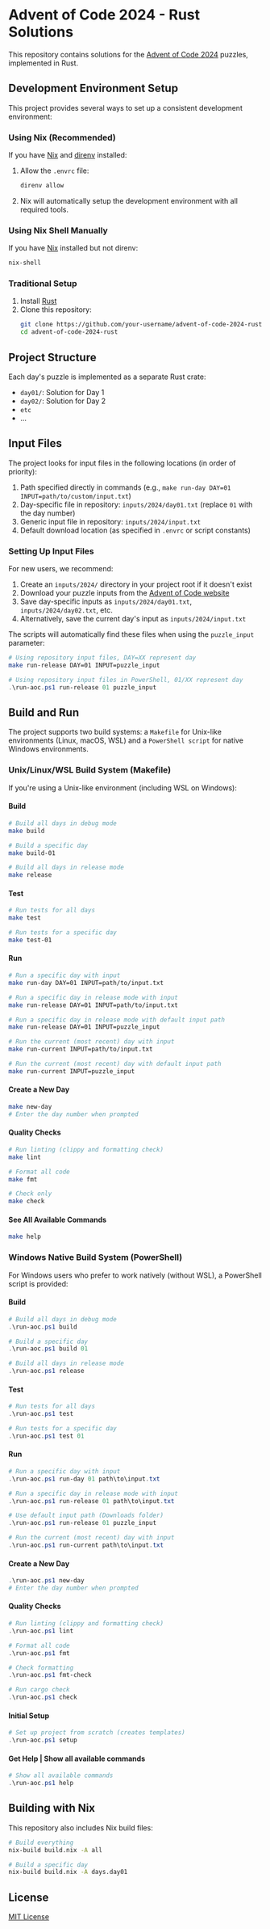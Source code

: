 # Advent of Code 2024 - Rust Solutions

This repository contains solutions for the [Advent of Code 2024](https://adventofcode.com/2024) puzzles, implemented in Rust.

## Development Environment Setup

This project provides several ways to set up a consistent development environment:

### Using Nix (Recommended)

If you have [Nix](https://nixos.org/) and [direnv](https://direnv.net/) installed:

1. Allow the `.envrc` file:
   ```bash
   direnv allow
   ```

2. Nix will automatically setup the development environment with all required tools.

### Using Nix Shell Manually

If you have [Nix](https://nixos.org/) installed but not direnv:

```bash
nix-shell
```

### Traditional Setup

1. Install [Rust](https://www.rust-lang.org/tools/install)
2. Clone this repository:
   ```bash
   git clone https://github.com/your-username/advent-of-code-2024-rust
   cd advent-of-code-2024-rust
   ```

## Project Structure

Each day's puzzle is implemented as a separate Rust crate:

- `day01/`: Solution for Day 1
- `day02/`: Solution for Day 2
- `etc`
- ...

## Input Files

The project looks for input files in the following locations (in order of priority):

1. Path specified directly in commands (e.g., `make run-day DAY=01 INPUT=path/to/custom/input.txt`)
2. Day-specific file in repository: `inputs/2024/day01.txt` (replace `01` with the day number)
3. Generic input file in repository: `inputs/2024/input.txt` 
4. Default download location (as specified in `.envrc` or script constants)

### Setting Up Input Files

For new users, we recommend:

1. Create an `inputs/2024/` directory in your project root if it doesn't exist
2. Download your puzzle inputs from the [Advent of Code website](https://adventofcode.com/2024)
3. Save day-specific inputs as `inputs/2024/day01.txt`, `inputs/2024/day02.txt`, etc.
4. Alternatively, save the current day's input as `inputs/2024/input.txt`

The scripts will automatically find these files when using the `puzzle_input` parameter:

```bash
# Using repository input files, DAY=XX represent day
make run-release DAY=01 INPUT=puzzle_input
```

```powershell
# Using repository input files in PowerShell, 01/XX represent day
.\run-aoc.ps1 run-release 01 puzzle_input
```

## Build and Run

The project supports two build systems: a `Makefile` for Unix-like environments (Linux, macOS, WSL) and a `PowerShell script` for native Windows environments.

### Unix/Linux/WSL Build System (Makefile)

If you're using a Unix-like environment (including WSL on Windows):

#### Build

```bash
# Build all days in debug mode
make build

# Build a specific day
make build-01

# Build all days in release mode
make release
```

#### Test

```bash
# Run tests for all days
make test

# Run tests for a specific day
make test-01
```

#### Run

```bash
# Run a specific day with input
make run-day DAY=01 INPUT=path/to/input.txt

# Run a specific day in release mode with input
make run-release DAY=01 INPUT=path/to/input.txt

# Run a specific day in release mode with default input path
make run-release DAY=01 INPUT=puzzle_input

# Run the current (most recent) day with input
make run-current INPUT=path/to/input.txt

# Run the current (most recent) day with default input path
make run-current INPUT=puzzle_input
```

#### Create a New Day

```bash
make new-day
# Enter the day number when prompted
```

#### Quality Checks

```bash
# Run linting (clippy and formatting check)
make lint

# Format all code
make fmt

# Check only
make check
```

#### See All Available Commands

```bash
make help
```

### Windows Native Build System (PowerShell)

For Windows users who prefer to work natively (without WSL), a PowerShell script is provided:

#### Build

```powershell
# Build all days in debug mode
.\run-aoc.ps1 build

# Build a specific day
.\run-aoc.ps1 build 01

# Build all days in release mode
.\run-aoc.ps1 release
```

#### Test

```powershell
# Run tests for all days
.\run-aoc.ps1 test

# Run tests for a specific day
.\run-aoc.ps1 test 01
```

#### Run

```powershell
# Run a specific day with input
.\run-aoc.ps1 run-day 01 path\to\input.txt

# Run a specific day in release mode with input
.\run-aoc.ps1 run-release 01 path\to\input.txt

# Use default input path (Downloads folder)
.\run-aoc.ps1 run-release 01 puzzle_input

# Run the current (most recent) day with input
.\run-aoc.ps1 run-current path\to\input.txt
```

#### Create a New Day

```powershell
.\run-aoc.ps1 new-day
# Enter the day number when prompted
```

#### Quality Checks

```powershell
# Run linting (clippy and formatting check)
.\run-aoc.ps1 lint

# Format all code
.\run-aoc.ps1 fmt

# Check formatting
.\run-aoc.ps1 fmt-check

# Run cargo check
.\run-aoc.ps1 check
```

#### Initial Setup

```powershell
# Set up project from scratch (creates templates)
.\run-aoc.ps1 setup
```

#### Get Help | Show all available commands

```powershell
# Show all available commands
.\run-aoc.ps1 help
```


## Building with Nix

This repository also includes Nix build files:

```bash
# Build everything
nix-build build.nix -A all

# Build a specific day
nix-build build.nix -A days.day01
```

## License

[MIT License](License.md)
